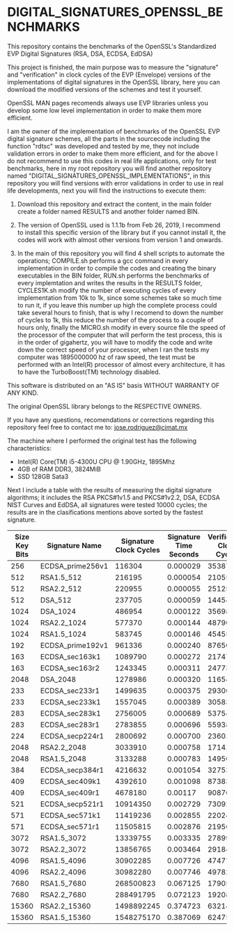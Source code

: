 # DIGITAL_SIGNATURES_OPENSSL_BENCHMARKS

This repository contains the benchmarks of the OpenSSL's Standardized EVP Digital Signatures (RSA, DSA, ECDSA, EdDSA)

This project is finished, the main purpose was to measure the "signature" and "verification" in clock cycles of the EVP (Envelope) versions of the implementations of digital signatures in the OpenSSL library, here you can download the modified versions of the schemes and test it yourself.

OpenSSL MAN pages recomends always use EVP libraries unless you develop some low level implementation in order to make them more efficient.

I am the owner of the implementation of benchmarks of the OpenSSL EVP digital signature schemes, all the parts in the sourcecode including the function "rdtsc" was developed and tested by me, they not include validation errors in order to make them more efficient, and for the above I do not recommend to use this codes in real life applications, only for test benchmarks, here in my root repository you will find another repository named "DIGITAL_SIGNATURES_OPENSSL_IMPLEMENTATIONS", in this repository you will find versions with error validations in order to use in real life developments, next you will find the instructions to execute them:

1. Download this repository and extract the content, in the main folder create a folder named RESULTS and another folder named BIN.

2. The version of OpenSSL used is 1.1.1b from Feb 26, 2019, I recommend to install this specific version of the library but if you cannot install it, the codes will work with almost other versions from version 1 and onwards.

3. In the main of this repository you will find 4 shell scripts to automate the operations; COMPILE.sh performs a gcc command in every implementation in order to compile the codes and creating the binary executables in the BIN folder, RUN.sh performs the benchmarks of every implemtation and writes the results in the RESULTS folder, CYCLES1K.sh modify the number of executing cycles of every implementation from 10k to 1k, since some schemes take so much time to run it, if you leave this number up high the complete process could take several hours to finish, that is why I recomend to down the number of cycles to 1k, this reduce the number of the process to a couple of hours only, finally the MICRO.sh modify in every source file the speed of the processor of the computer that will perform the test process, this is in the order of gigahertz, you will have to modify the code and write down the correct speed of your processor, when I ran the tests my computer was 1895000000 hz of raw speed, the test must be performed with an Intel(R) processor of almost every architecture, it has to have the TurboBoost(TM) technology disabled.

This software is distributed on an "AS IS" basis WITHOUT WARRANTY OF ANY KIND.

The original OpenSSL library belongs to the RESPECTIVE OWNERS.

If you have any questions, recomendations or corrections regarding this repository feel free to contact me to: jose.rodriguez@cimat.mx

The machine where I performed the original test has the following characteristics:

- Intel(R) Core(TM) i5-4300U CPU @ 1.90GHz, 1895Mhz
- 4GB of RAM DDR3, 3824MiB
- SSD 128GB Sata3

Next I include a table with the results of measuring the digital signature algorithms; it includes the RSA PKCS#1v1.5 and PKCS#1v2.2, DSA, ECDSA NIST Curves and EdDSA, all signatures were tested 10000 cycles; the results are in the clasifications mentions above sorted by the fastest signature.

|	**Size Key Bits**	|	**Signature Name**	|	**Signature Clock Cycles**	|	**Signature Time Seconds**	|	**Verification Clock Cycles**	|	**Verification Time Seconds**	|
|	---	|	---	|	---	|	---	|	---	|	---	|
|	256	|	ECDSA_prime256v1	|	116304	|	0.000029	|	353872	|	0.000088	|
|	512	|	RSA1.5_512	|	216195	|	0.000054	|	21055	|	0.000005	|
|	512	|	RSA2.2_512	|	220955	|	0.000055	|	25125	|	0.000006	|
|	512	|	DSA_512	|	237705	|	0.000059	|	144544	|	0.000036	|
|	1024	|	DSA_1024	|	486954	|	0.000122	|	356984	|	0.000089	|
|	1024	|	RSA2.2_1024	|	577370	|	0.000144	|	48790	|	0.000012	|
|	1024	|	RSA1.5_1024	|	583745	|	0.000146	|	45455	|	0.000011	|
|	192	|	ECDSA_prime192v1	|	961336	|	0.000240	|	876500	|	0.000219	|
|	163	|	ECDSA_sec163k1	|	1089790	|	0.000272	|	2174745	|	0.000544	|
|	163	|	ECDSA_sec163r2	|	1243345	|	0.000311	|	2477345	|	0.000619	|
|	2048	|	DSA_2048	|	1278986	|	0.000320	|	1165440	|	0.000291	|
|	233	|	ECDSA_sec233r1	|	1499635	|	0.000375	|	2930005	|	0.000733	|
|	233	|	ECDSA_sec233k1	|	1557045	|	0.000389	|	3058320	|	0.000765	|
|	283	|	ECDSA_sec283k1	|	2756005	|	0.000689	|	5375475	|	0.001344	|
|	283	|	ECDSA_sec283r1	|	2783855	|	0.000696	|	5593895	|	0.001398	|
|	224	|	ECDSA_secp224r1	|	2800692	|	0.000700	|	2360116	|	0.000590	|
|	2048	|	RSA2.2_2048	|	3033910	|	0.000758	|	171410	|	0.000043	|
|	2048	|	RSA1.5_2048	|	3133288	|	0.000783	|	149508	|	0.000037	|
|	384	|	ECDSA_secp384r1	|	4216632	|	0.001054	|	3275324	|	0.000819	|
|	409	|	ECDSA_sec409k1	|	4392610	|	0.001098	|	8738375	|	0.002185	|
|	409	|	ECDSA_sec409r1	|	4678180	|	0.00117	|	9087685	|	0.002272	|
|	521	|	ECDSA_secp521r1	|	10914350	|	0.002729	|	7309250	|	0.001827	|
|	571	|	ECDSA_sec571k1	|	11419236	|	0.002855	|	22024986	|	0.005506	|
|	571	|	ECDSA_sec571r1	|	11505815	|	0.002876	|	21956915	|	0.005489	|
|	3072	|	RSA1.5_3072	|	13339755	|	0.003335	|	278995	|	0.000070	|
|	3072	|	RSA2.2_3072	|	13856765	|	0.003464	|	291845	|	0.000073	|
|	4096	|	RSA1.5_4096	|	30902285	|	0.007726	|	474770	|	0.000119	|
|	4096	|	RSA2.2_4096	|	30982280	|	0.007746	|	497820	|	0.000124	|
|	7680	|	RSA1.5_7680	|	268500823	|	0.067125	|	1790554	|	0.000448	|
|	7680	|	RSA2.2_7680	|	288491795	|	0.072123	|	1920852	|	0.00048	|
|	15360	|	RSA2.2_15360	|	1498892245	|	0.374723	|	6321415	|	0.00158	|
|	15360	|	RSA1.5_15360	|	1548275170	|	0.387069	|	6247540	|	0.001562	|


















